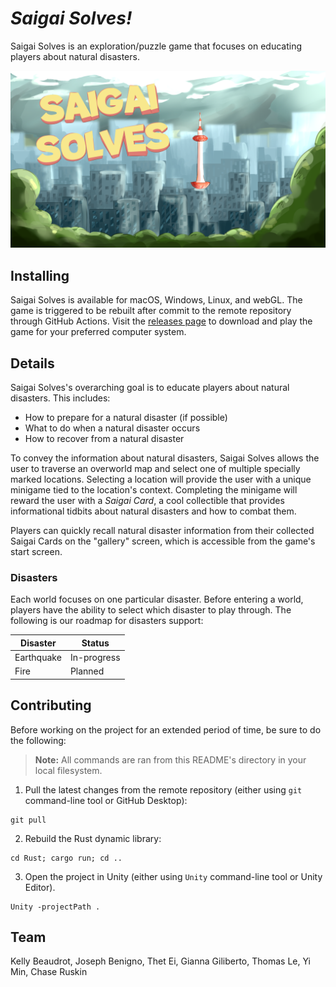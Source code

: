 # _Saigai Solves!_ 

Saigai Solves is an exploration/puzzle game that focuses on educating players about natural disasters.

![](Assets/Art/MENU_SCREEN.png)

## Installing

Saigai Solves is available for macOS, Windows, Linux, and webGL. The game is triggered to be rebuilt after commit to the remote repository through GitHub Actions. Visit the [releases page](https://github.com/saigai-studios/saigai-solves/releases) to download and play the game for your preferred computer system.

## Details

Saigai Solves's overarching goal is to educate players about natural disasters. This includes:

- How to prepare for a natural disaster (if possible)
- What to do when a natural disaster occurs
- How to recover from a natural disaster

To convey the information about natural disasters, Saigai Solves allows the user to traverse an overworld map and select one of multiple specially marked locations. Selecting a location will provide the user with a unique minigame tied to the location's context. Completing the minigame will reward the user with a _Saigai Card_, a cool collectible that provides informational tidbits about natural disasters and how to combat them.

Players can quickly recall natural disaster information from their collected Saigai Cards on the "gallery" screen, which is accessible from the game's start screen.

### Disasters 


Each world focuses on one particular disaster. Before entering a world, players have the ability to select which disaster to play through. The following is our roadmap for disasters support:

Disaster | Status |
--- | --- |
Earthquake | In-progress
Fire | Planned

## Contributing

Before working on the project for an extended period of time, be sure to do the following:

> __Note:__ All commands are ran from this README's directory in your local filesystem.

1. Pull the latest changes from the remote repository (either using `git` command-line tool or GitHub Desktop):
```
git pull
```

2. Rebuild the Rust dynamic library:
```
cd Rust; cargo run; cd ..
```

3. Open the project in Unity (either using `Unity` command-line tool or Unity Editor).
```
Unity -projectPath . 
```

## Team

Kelly Beaudrot, Joseph Benigno, Thet Ei, Gianna Giliberto, Thomas Le, Yi Min, Chase Ruskin  
